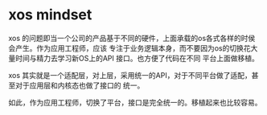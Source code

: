 # xos mindset
xos 的问题即当一个公司的产品基于不同的硬件，上面承载的os各式各样的时侯会产生。作为应用工程师，应该
专注于业务逻辑本身，而不要因为os的切换花大量时间与精力去学习新OS上的API 接口。也方便了代码在不同
平台上面做移植。

xos 其实就是一个适配层，对上层，采用统一的API，对于不同平台做了适配，甚至对于应用层和内核态也做了接口的
统一。

如此，作为应用工程师，切换了平台，接口是完全统一的。移植起来也比较容易。